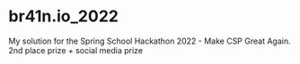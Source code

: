 # br41n.io_2022
My solution for the Spring School Hackathon 2022 - Make CSP Great Again. 
2nd place prize + social media prize
